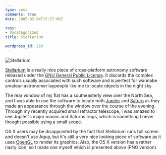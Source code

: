 ```yaml
---
type: post
comments: true
date: 2005-02-04T13:27:00Z

tags:
- Uncategorized
title: Stellarium

wordpress_id: 210
---
```


![Stellarium](http://helium3.blogdns.com/misc/stellarium/stellariumlogo.png)



	

[Stellarium](http://stellarium.free.fr/) is a really nice piece of cross-platform astronomy software released under the [GNU General Public License](http://www.gnu.org/copyleft/gpl.html). It discards the complex controls usually associated with such software and is perfect for wannabe amateur-astronomer laypeople like me to locate objects in the night sky. 



	

The rear window of my flat has a southeasterly view over the North Sea, and I was able to use the software to locate both [Jupiter](http://en.wikipedia.org/wiki/Jupiter_(planet)) and [Saturn](http://en.wikipedia.org/wiki/Saturn_(planet)) as they made an appearance through the window over the course of the evening. Through my recently acquired small refractor telescope, I was amazed to see Jupiter's major moons and Saturns rings, which is something I never thought possible using a small scope.  



	

OS X users may be disappointed by the fact that Stellarium runs full screen and doesn't use Aqua, but it's still a very nice looking piece of software as it uses [OpenGL](http://www.opengl.org/) to render its graphics. Also, the OS X version has a rather nasty icon, so I made one myself which is presented above (PNG version).
